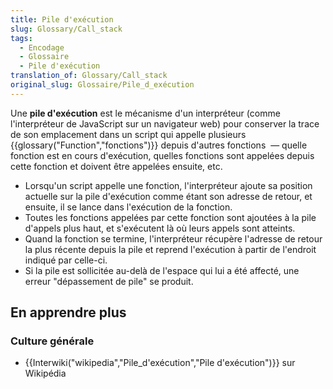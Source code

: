 ```yaml
---
title: Pile d'exécution
slug: Glossary/Call_stack
tags:
  - Encodage
  - Glossaire
  - Pile d'exécution
translation_of: Glossary/Call_stack
original_slug: Glossaire/Pile_d_exécution
---
```

Une **pile d'exécution** est le mécanisme d'un interpréteur (comme l'interpréteur de JavaScript sur un navigateur web) pour conserver la trace de son emplacement dans un script qui appelle plusieurs {{glossary("Function","fonctions")}} depuis d'autres fonctions  — quelle fonction est en cours d'exécution, quelles fonctions sont appelées depuis cette fonction et doivent être appelées ensuite, etc.

- Lorsqu'un script appelle une fonction, l'interpréteur ajoute sa position actuelle sur la pile d'exécution comme étant son adresse de retour, et ensuite, il se lance dans l'exécution de la fonction.
- Toutes les fonctions appelées par cette fonction sont ajoutées à la pile d'appels plus haut, et s'exécutent là où leurs appels sont atteints.
- Quand la fonction se termine, l'interpréteur récupère l'adresse de retour la plus récente depuis la pile et reprend l'exécution à partir de l'endroit indiqué par celle-ci.
- Si la pile est sollicitée au-delà de l'espace qui lui a été affecté, une erreur "dépassement de pile" se produit.

## En apprendre plus

### Culture générale

- {{Interwiki("wikipedia","Pile_d'exécution","Pile d'exécution")}} sur Wikipédia
